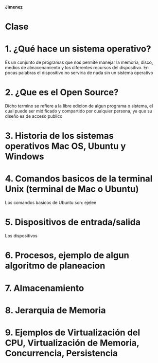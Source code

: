 **Jimenez**

# Clase

# 1. ¿Qué hace un sistema operativo?
 Es un conjunto de programas que nos permite manejar la memoria, disco, medios de almacenamiento y los diferentes recursos del dispositivo. En pocas palabras el dispositivo no serviria de nada sin un sistema operativo

# 2. ¿Que es el Open Source?
Dicho termino se refiere a la libre edicion de algun programa o sistema, el cual puede ser midificado y compartido por cualquier persona, ya que su diseño es de acceso publico

# 3. Historia de los sistemas operativos Mac OS, Ubuntu y Windows

# 4. Comandos basicos de la terminal Unix (terminal de Mac o Ubuntu)
Los comandos basicos de Ubuntu son:
ejelee

# 5. Dispositivos de entrada/salida
Los dispositivos

# 6. Procesos, ejemplo de algun algoritmo de planeacion


# 7. Almacenamiento


# 8. Jerarquia de Memoria


# 9. Ejemplos de Virtualización del CPU, Virtualización de Memoria, Concurrencia, Persistencia